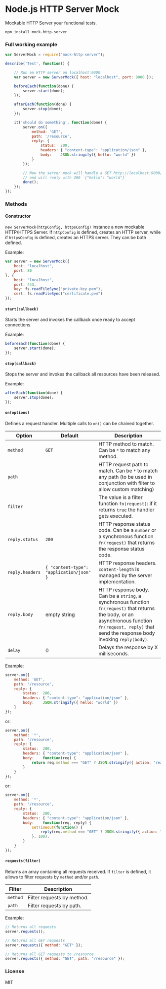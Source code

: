 # Node.js HTTP Server Mock

Mockable HTTP Server your functional tests.

`npm install mock-http-server`


### Full working example

```js
var ServerMock = require("mock-http-server");

describe('Test', function() {

    // Run an HTTP server on localhost:9000
    var server = new ServerMock({ host: "localhost", port: 9000 });

    beforeEach(function(done) {
        server.start(done);
    });

    afterEach(function(done) {
        server.stop(done);
    });

    it('should do something', function(done) {
        server.on({
            method: 'GET',
            path: '/resource',
            reply: {
                status:  200,
                headers: { "content-type": "application/json" },
                body:    JSON.stringify({ hello: "world" })
            }
        });

        // Now the server mock will handle a GET http://localhost:9000/resource
        // and will reply with 200 `{"hello": "world"}`
        done();
    });
});
```


### Methods

#### Constructor

`new ServerMock(httpConfig, httpsConfig)` instance a new mockable HTTP/HTTPS Server. If `httpConfig` is defined, creates an HTTP server, while if `httpsConfig` is defined, creates an HTTPS server. They can be both defined.

Example:
```js
var server = new ServerMock({
    host: "localhost",
    port: 80
}, {
    host: "localhost",
    port: 443,
    key: fs.readFileSync("private-key.pem"),
    cert: fs.readFileSync("certificate.pem")
});
```


#### `start(callback)`

Starts the server and invokes the callback once ready to accept connections.

Example:
```js
beforeEach(function(done) {
    server.start(done);
});
```


#### `stop(callback)`

Stops the server and invokes the callback all resources have been released.

Example:
```js
afterEach(function(done) {
    server.stop(done);
});
```

#### `on(options)`

Defines a request handler. Multiple calls to `on()` can be chained together.

| Option          | Default                                  | Description |
| --------------- | ---------------------------------------- | ----------- |
| `method`        | `GET`                                    | HTTP method to match. Can be `*` to match any method. |
| `path`          |                                          | HTTP request path to match. Can be `*` to match any path (to be used in conjunction with filter to allow custom matching)|
| `filter`        |                                          | The value is a filter function `fn(request)`: if it returns `true` the handler gets executed. |
| `reply.status`  | `200`                                    | HTTP response status code. Can be a `number` or a synchronous function `fn(request)` that returns the response status code. |
| `reply.headers` | `{ "content-type": "application/json" }` | HTTP response headers. `content-length` is managed by the server implementation. |
| `reply.body`    | empty string                             | HTTP response body. Can be a `string`, a synchronous function `fn(request)` that returns the body, or an asynchronous function `fn(request, reply)` that send the response body invoking `reply(body)`. |
| `delay`         | 0                                        | Delays the response by X milliseconds. |


Example:
```js
server.on({
    method: 'GET',
    path: '/resource',
    reply: {
        status:  200,
        headers: { "content-type": "application/json" },
        body:    JSON.stringify({ hello: "world" })
    }
});
```

or:
```js
server.on({
    method: '*',
    path: '/resource',
    reply: {
        status:  200,
        headers: { "content-type": "application/json" },
        body:    function(req) {
            return req.method === "GET" ? JSON.stringify({ action: "read" }) : JSON.stringify({ action: "edit" });
        }
    }
});
```

or:
```js
server.on({
    method: '*',
    path: '/resource',
    reply: {
        status:  200,
        headers: { "content-type": "application/json" },
        body:    function(req, reply) {
            setTimeout(function() {
                reply(req.method === "GET" ? JSON.stringify({ action: "read" }) : JSON.stringify({ action: "edit" }));
            }, 100);
        }
    }
});
```


#### `requests(filter)`

Returns an array containing all requests received. If `filter` is defined, it allows to filter requests by `method` and/or `path`.

| Filter          | Description |
| --------------- | ----------- |
| `method`        | Filter requests by method. |
| `path`          | Filter requests by path. |

Example:
```js
// Returns all requests
server.requests();

// Returns all GET requests
server.requests({ method: "GET" });

// Returns all GET requests to /resource
server.requests({ method: "GET", path: "/resource" });
```


### License

MIT
